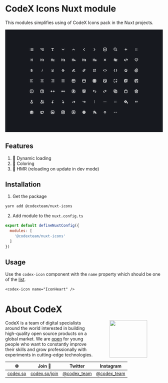 # CodeX Icons Nuxt module

This modules simplifies using of CodeX Icons pack in the Nuxt projects.

[![codex-icons-nuxt](./../../showcase.png "codex-icons showcase")](https://github.com/codex-team/icons/tree/master/packages/nuxt)

## Features

1. 💖 Dynamic loading
2. 💝 Coloring
3. 💞 HMR (reloading on update in dev mode)

## Installation

1. Get the package

```bash
yarn add @codexteam/nuxt-icons
```

2. Add module to the `nuxt.config.ts`

```js
export default defineNuxtConfig({
  modules: [
    '@codexteam/nuxt-icons'
  ]
})
```

## Usage

Use the `codex-icon` component with the `name` property which should be one of the [list](https://github.com/codex-team/icons#list-of-icons).

```vue
<codex-icon name="IconHeart" />
```

# About CodeX

<img align="right" width="120" height="120" src="https://codex.so/public/app/img/codex-logo.svg" hspace="50">

CodeX is a team of digital specialists around the world interested in building high-quality open source products on a global market. We are [open](https://codex.so/join) for young people who want to constantly improve their skills and grow professionally with experiments in cutting-edge technologies.

| 🌐 | Join  👋  | Twitter | Instagram |
| -- | -- | -- | -- |
| [codex.so](https://codex.so) | [codex.so/join](https://codex.so/join) |[@codex_team](http://twitter.com/codex_team) | [@codex_team](http://instagram.com/codex_team/) |

